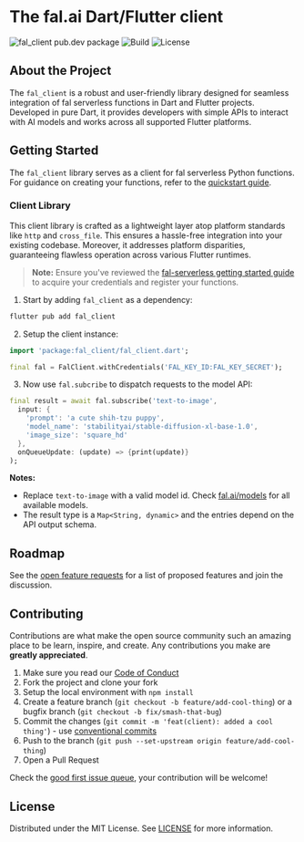 # The fal.ai Dart/Flutter client

![fal_client pub.dev package](https://img.shields.io/pub/v/fal_client?color=%237527D7&label=fal_client&style=flat-square)
![Build](https://img.shields.io/github/actions/workflow/status/fal-ai/serverless-client-dart/build.yml?style=flat-square)
![License](https://img.shields.io/github/license/fal-ai/serverless-client-dart?style=flat-square)

## About the Project

The `fal_client` is a robust and user-friendly library designed for seamless integration of fal serverless functions in Dart and Flutter projects. Developed in pure Dart, it provides developers with simple APIs to interact with AI models and works across all supported Flutter platforms.

## Getting Started

The `fal_client` library serves as a client for fal serverless Python functions. For guidance on creating your functions, refer to the [quickstart guide](https://fal.ai/docs).

### Client Library

This client library is crafted as a lightweight layer atop platform standards like `http` and `cross_file`. This ensures a hassle-free integration into your existing codebase. Moreover, it addresses platform disparities, guaranteeing flawless operation across various Flutter runtimes.

> **Note:**
> Ensure you've reviewed the [fal-serverless getting started guide](https://fal.ai/docs) to acquire your credentials and register your functions.

1. Start by adding `fal_client` as a dependency:

  ```sh
  flutter pub add fal_client
  ```

2. Setup the client instance:

  ```dart
  import 'package:fal_client/fal_client.dart';

  final fal = FalClient.withCredentials('FAL_KEY_ID:FAL_KEY_SECRET');
  ```

3. Now use `fal.subcribe` to dispatch requests to the model API:

  ```dart
  final result = await fal.subscribe('text-to-image',
    input: {
      'prompt': 'a cute shih-tzu puppy',
      'model_name': 'stabilityai/stable-diffusion-xl-base-1.0',
      'image_size': 'square_hd'
    },
    onQueueUpdate: (update) => {print(update)}
  );
  ```

**Notes:**

- Replace `text-to-image` with a valid model id. Check [fal.ai/models](https://fal.ai/models) for all available models.
- The result type is a `Map<String, dynamic>` and the entries depend on the API output schema.

## Roadmap

See the [open feature requests](https://github.com/fal-ai/serverless-client-dart/labels/enhancement) for a list of proposed features and join the discussion.

## Contributing

Contributions are what make the open source community such an amazing place to be learn, inspire, and create. Any contributions you make are **greatly appreciated**.

1. Make sure you read our [Code of Conduct](https://github.com/fal-ai/serverless-client-dart/blob/main/CODE_OF_CONDUCT.md)
2. Fork the project and clone your fork
3. Setup the local environment with `npm install`
4. Create a feature branch (`git checkout -b feature/add-cool-thing`) or a bugfix branch (`git checkout -b fix/smash-that-bug`)
5. Commit the changes (`git commit -m 'feat(client): added a cool thing'`) - use [conventional commits](https://conventionalcommits.org)
6. Push to the branch (`git push --set-upstream origin feature/add-cool-thing`)
7. Open a Pull Request

Check the [good first issue queue](https://github.com/fal-ai/serverless-client-dart/labels/good+first+issue), your contribution will be welcome!

## License

Distributed under the MIT License. See [LICENSE](https://github.com/fal-ai/serverless-client-dart/blob/main/LICENSE) for more information.
